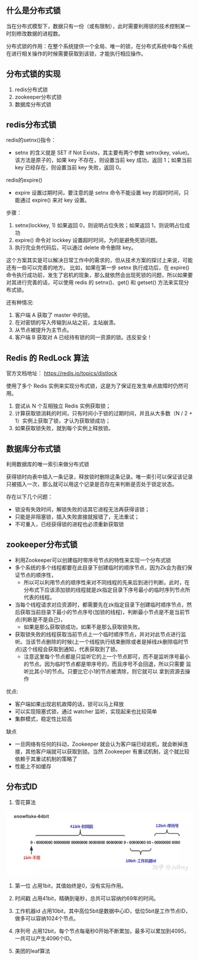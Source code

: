 ## 什么是分布式锁
当在分布式模型下，数据只有一份（或有限制），此时需要利用锁的技术控制某一时刻修改数据的进程数。

分布式锁的作用：在整个系统提供一个全局、唯一的锁，在分布式系统中每个系统在进行相关操作的时候需要获取到该锁，才能执行相应操作。
## 分布式锁的实现

1. redis分布式锁
2. zookeeper分布式锁
3. 数据库分布式锁

## redis分布式锁

redis的setnx()指令： 

* setnx 的含义就是 SET if Not Exists，其主要有两个参数 setnx(key, value)。该方法是原子的，如果 key 不存在，则设置当前 key 成功，返回 1；如果当前 key 已经存在，则设置当前 key 失败，返回 0。

redis的expire()

* expire 设置过期时间，要注意的是 setnx 命令不能设置 key 的超时时间，只能通过 expire() 来对 key 设置。

步骤： 
1. setnx(lockkey, 1) 如果返回 0，则说明占位失败；如果返回 1，则说明占位成功
2. expire() 命令对 lockkey 设置超时时间，为的是避免死锁问题。
3. 执行完业务代码后，可以通过 delete 命令删除 key。

这个方案其实是可以解决日常工作中的需求的，但从技术方案的探讨上来说，可能还有一些可以完善的地方。
比如，如果在第一步 setnx 执行成功后，在 expire() 命令执行成功前，发生了宕机的现象，那么就依然会出现死锁的问题，所以如果要对其进行完善的话，可以使用 redis 的 setnx()、get() 和 getset() 方法来实现分布式锁。

还有种情况:
1. 客户端 A 获取了 master 中的锁。
2. 在对密钥的写入传输到从站之前，主站崩溃。
3. 从节点被提升为主节点。
4. 客户端 B 获取对 A 已经持有锁的同一资源的锁。违反安全！

## Redis 的 RedLock 算法

官方文档地址： https://redis.io/topics/distlock

使用了多个 Redis 实例来实现分布式锁，这是为了保证在发生单点故障时仍然可用。

1. 尝试从 N 个互相独立 Redis 实例获取锁；
2. 计算获取锁消耗的时间，只有时间小于锁的过期时间，并且从大多数（N / 2 + 1）实例上获取了锁，才认为获取锁成功；
3. 如果获取锁失败，就到每个实例上释放锁。

## 数据库分布式锁
利用数据库的唯一索引来做分布式锁

获得锁时向表中插入一条记录，释放锁时删除这条记录。唯一索引可以保证该记录只被插入一次，那么就可以用这个记录是否存在来判断是否处于锁定状态。

存在以下几个问题：

* 锁没有失效时间，解锁失败的话其它进程无法再获得该锁；
* 只能是非阻塞锁，插入失败直接就报错了，无法重试；
* 不可重入，已经获得锁的进程也必须重新获取锁

## zookeeper分布式锁

* 利用Zookeeper可以创建临时带序号节点的特性来实现一个分布式锁
* 多个系统的多个线程都要在此目录下创建临时的顺序节点，因为Zk会为我们保证节点的顺序性，
    * 所以可以利用节点的顺序性来对不同线程的先来后到进行判断。此时，在分布式下应该添加锁的线程就是zk指定目录下序号最小的临时序列节点所代表的线程。
* 当每个线程请求对应资源时，都需要先在zk指定目录下创建临时顺序节点，然后获取当前目录下最小的节点序号(加锁的线程)，判断最小节点是不是当前节点(判断是不是自己)，
    * 如果是那么获取锁成功，如果不是那么获取锁失败。
* 获取锁失败的线程获取当前节点上一个临时顺序节点，并对对此节点进行监听。当该节点删除的时候(上一个线程执行结束删除或者是掉线zk删除临时节点)这个线程会获取到通知，代表获取到了锁。 
    * 注意这里每个节点都是只监听它的上一个节点即可，而不是监听序号最小的节点。因为临时节点都是带序号的，而且序号不会回退，所以只需要 监听比其小1的节点。只要比它小1的节点被清除，则它就可以 拿到资源去操作
    
优点:
* 客户端如果出现宕机故障的话，锁可以马上释放 
* 可以实现阻塞式锁，通过 watcher 监听，实现起来也比较简单
* 集群模式，稳定性比较高

缺点
* 一旦网络有任何的抖动，Zookeeper 就会认为客户端已经宕机，就会断掉连接，其他客户端就可以获取到锁。当然 Zookeeper 有重试机制，这个就比较依赖于其重试机制的策略了
* 性能上不如缓存

## 分布式ID
1. 雪花算法

![img.png](snow.png)

1. 第一位 占用1bit，其值始终是0，没有实际作用。 
2. 时间戳 占用41bit，精确到毫秒，总共可以容纳约69年的时间。  
3. 工作机器id 占用10bit，其中高位5bit是数据中心ID，低位5bit是工作节点ID，做多可以容纳1024个节点。
4. 序列号 占用12bit，每个节点每毫秒0开始不断累加，最多可以累加到4095，一共可以产生4096个ID。

2. 美团的leaf算法



